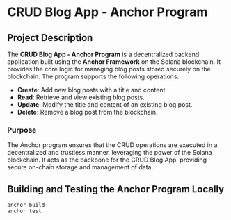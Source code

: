 # CRUD Blog App - Anchor Program

## Project Description

The **CRUD Blog App - Anchor Program** is a decentralized backend application built using the **Anchor Framework** on the Solana blockchain. It provides the core logic for managing blog posts stored securely on the blockchain. The program supports the following operations:

- **Create**: Add new blog posts with a title and content.
- **Read**: Retrieve and view existing blog posts.
- **Update**: Modify the title and content of an existing blog post.
- **Delete**: Remove a blog post from the blockchain.

### Purpose

The Anchor program ensures that the CRUD operations are executed in a decentralized and trustless manner, leveraging the power of the Solana blockchain. It acts as the backbone for the CRUD Blog App, providing secure on-chain storage and management of data.


## Building and Testing the Anchor Program Locally

```
anchor build
anchor test
```

